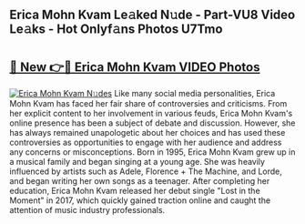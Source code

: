 ## Erica Mohn Kvam Le𝚊ked N𝚞de - Part-VU8 Video Le𝚊ks - Hot Onlyf𝚊ns Photos U7Tmo

# <h2><a href="http://ab39321.deff.icu/?id=Erica+Mohn+Kvam">🔗 New 👉🔴 Erica Mohn Kvam VIDEO Photos</a></h2>

[![Erica Mohn Kvam N𝚞des](https://i.imgur.com/rIISA9y.gif)](http://ab39321.deff.icu/?id=Erica+Mohn+Kvam)
Like many social media personalities, Erica Mohn Kvam has faced her fair share of controversies and criticisms. From her explicit content to her involvement in various feuds, Erica Mohn Kvam's online presence has been a subject of debate and discussion. However, she has always remained unapologetic about her choices and has used these controversies as opportunities to engage with her audience and address any concerns or misconceptions. Born in 1995, Erica Mohn Kvam grew up in a musical family and began singing at a young age. She was heavily influenced by artists such as Adele, Florence + The Machine, and Lorde, and began writing her own songs as a teenager. After completing her education, Erica Mohn Kvam released her debut single "Lost in the Moment" in 2017, which quickly gained traction online and caught the attention of music industry professionals.
